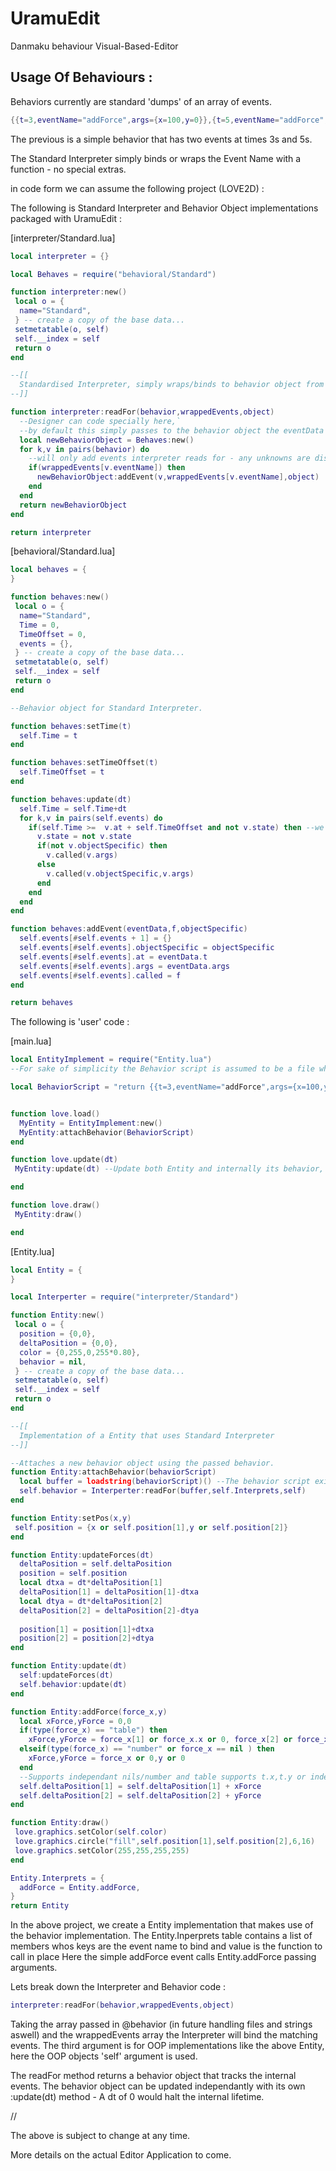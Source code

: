 # UramuEdit
Danmaku behaviour Visual-Based-Editor

## Usage Of Behaviours :

Behaviors currently are standard 'dumps' of an array of events.


```lua
{{t=3,eventName="addForce",args={x=100,y=0}},{t=5,eventName="addForce",args={x=0,y=100}}}
```

The previous is a simple behavior that has two events at times 3s and 5s.

The Standard Interpreter simply binds or wraps the Event Name with a function - no special extras.

in code form we can assume the following project (LOVE2D) :

The following is Standard Interpreter and Behavior Object implementations packaged with UramuEdit :

[interpreter/Standard.lua]
```lua
local interpreter = {}

local Behaves = require("behavioral/Standard")

function interpreter:new()
 local o = {
  name="Standard",
 } -- create a copy of the base data...
 setmetatable(o, self)
 self.__index = self
 return o
end

--[[
  Standardised Interpreter, simply wraps/binds to behavior object from script.`
--]]

function interpreter:readFor(behavior,wrappedEvents,object)
  --Designer can code specially here,`
  --by default this simply passes to the behavior object the eventData and function to bind
  local newBehaviorObject = Behaves:new()
  for k,v in pairs(behavior) do
    --will only add events interpreter reads for - any unknowns are discarded
    if(wrappedEvents[v.eventName]) then
      newBehaviorObject:addEvent(v,wrappedEvents[v.eventName],object)
    end
  end
  return newBehaviorObject
end

return interpreter
```


[behavioral/Standard.lua]
```lua
local behaves = {
}

function behaves:new()
 local o = {
  name="Standard",
  Time = 0,
  TimeOffset = 0,
  events = {},
 } -- create a copy of the base data...
 setmetatable(o, self)
 self.__index = self
 return o
end

--Behavior object for Standard Interpreter.

function behaves:setTime(t)
  self.Time = t
end

function behaves:setTimeOffset(t)
  self.TimeOffset = t
end

function behaves:update(dt)
  self.Time = self.Time+dt
  for k,v in pairs(self.events) do
    if(self.Time >=  v.at + self.TimeOffset and not v.state) then --we hit a timed event?
      v.state = not v.state
      if(not v.objectSpecific) then
        v.called(v.args)
      else
        v.called(v.objectSpecific,v.args)
      end
    end
  end
end

function behaves:addEvent(eventData,f,objectSpecific)
  self.events[#self.events + 1] = {}
  self.events[#self.events].objectSpecific = objectSpecific
  self.events[#self.events].at = eventData.t
  self.events[#self.events].args = eventData.args
  self.events[#self.events].called = f
end

return behaves
```

The following is 'user' code :

[main.lua]
```lua
local EntityImplement = require("Entity.lua")
--For sake of simplicity the Behavior script is assumed to be a file whos contents is read, here it is a string we will use.

local BehaviorScript = "return {{t=3,eventName="addForce",args={x=100,y=0}},{t=5,eventName="addForce",args={x=0,y=100}}}"


function love.load()
  MyEntity = EntityImplement:new()
  MyEntity:attachBehavior(BehaviorScript)
end

function love.update(dt)
 MyEntity:update(dt) --Update both Entity and internally its behavior, dt is important as it controls the timings internally.

end

function love.draw()
 MyEntity:draw()

end
```


[Entity.lua]
```lua
local Entity = {
}

local Interperter = require("interpreter/Standard")

function Entity:new()
 local o = {
  position = {0,0},
  deltaPosition = {0,0},
  color = {0,255,0,255*0.80},
  behavior = nil,
 } -- create a copy of the base data...
 setmetatable(o, self)
 self.__index = self
 return o
end

--[[
  Implementation of a Entity that uses Standard Interpreter
--]]

--Attaches a new behavior object using the passed behavior.
function Entity:attachBehavior(behaviorScript)
  local buffer = loadstring(behaviorScript)() --The behavior script exists as a string, run it to fetch the array
  self.behavior = Interperter:readFor(buffer,self.Interprets,self)
end

function Entity:setPos(x,y)
 self.position = {x or self.position[1],y or self.position[2]}
end

function Entity:updateForces(dt)
  deltaPosition = self.deltaPosition
  position = self.position
  local dtxa = dt*deltaPosition[1]
  deltaPosition[1] = deltaPosition[1]-dtxa
  local dtya = dt*deltaPosition[2]
  deltaPosition[2] = deltaPosition[2]-dtya
  
  position[1] = position[1]+dtxa
  position[2] = position[2]+dtya
end

function Entity:update(dt)
  self:updateForces(dt)
  self.behavior:update(dt)
end

function Entity:addForce(force_x,y)
  local xForce,yForce = 0,0
  if(type(force_x) == "table") then 
    xForce,yForce = force_x[1] or force_x.x or 0, force_x[2] or force_x.y or 0
  elseif(type(force_x) == "number" or force_x == nil ) then
    xForce,yForce = force_x or 0,y or 0
  end
  --Supports independant nils/number and table supports t.x,t.y or index [1],[2]
  self.deltaPosition[1] = self.deltaPosition[1] + xForce
  self.deltaPosition[2] = self.deltaPosition[2] + yForce
end

function Entity:draw()
 love.graphics.setColor(self.color)
 love.graphics.circle("fill",self.position[1],self.position[2],6,16)
 love.graphics.setColor(255,255,255,255)
end

Entity.Interprets = {
  addForce = Entity.addForce,
}
return Entity
```


In the above project, we create a Entity implementation that makes use of the behavior implementation.
The Entity.Inperprets table contains a list of members whos keys are the event name to bind and value is the function to call in place
Here the simple addForce event calls Entity.addForce passing arguments.

Lets break down the Interpreter and Behavior code :

```lua
interpreter:readFor(behavior,wrappedEvents,object)
```
Taking the array passed in @behavior (in future handling files and strings aswell) and the wrappedEvents array the Interpreter will bind the matching events.
The third argument is for OOP implementations like the above Entity, here the OOP objects 'self' argument is used.

The readFor method returns a behavior object that tracks the internal events.
The behavior object can be updated independantly with its own :update(dt) method - A dt of 0 would halt the internal lifetime.

//

The above is subject to change at any time.

More details on the actual Editor Application to come.
